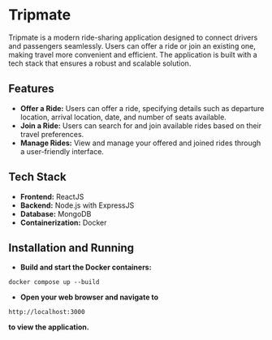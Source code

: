 # Tripmate

Tripmate is a modern ride-sharing application designed to connect drivers and passengers seamlessly. Users can offer a ride or join an existing one, making travel more convenient and efficient. The application is built with a tech stack that ensures a robust and scalable solution.

## Features

- **Offer a Ride:** Users can offer a ride, specifying details such as departure location, arrival location, date, and number of seats available.
- **Join a Ride:** Users can search for and join available rides based on their travel preferences.
- **Manage Rides:** View and manage your offered and joined rides through a user-friendly interface.

## Tech Stack

- **Frontend:** ReactJS
- **Backend:** Node.js with ExpressJS
- **Database:** MongoDB
- **Containerization:** Docker

## Installation and Running

- **Build and start the Docker containers:**
```
docker compose up --build
```
- **Open your web browser and navigate to**
```
http://localhost:3000
```
**to view the application.**


